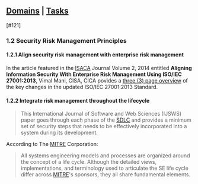 [Domains](../index.md) | [Tasks](index.md)
---
[#121]
### 1.2 Security Risk Management Principles

#### 1.2.1 Align security risk management with enterprise risk management

In the article featured in the [ISACA] Journal Volume 2, 2014 entitled **Aligning Information Security With Enterprise Risk Management Using ISO/IEC 27001:2013**, Vimal Mani, CISA, CICA povides a [three (3) page overview][ISO] of the key changes in the updated ISO/IEC 27001:2013 Standard. 

#### 1.2.2 Integrate risk management throughout the lifecycle

>This International Journal of Software and Web Sciences (IJSWS) paper goes through each phase of the [SDLC] and provides a minimum set of security steps that needs to be effectively incorporated into a system during its development.

According to The [MITRE] Corporation:
> All systems engineering models and processes are organized around the concept of a life cycle. Although the detailed views, implementations, and terminology used to articulate the SE life cycle differ across [MITRE]'s sponsors, they all share fundamental elements.

[ISO]:https://www.isaca.org/Journal/archives/2014/Volume-2/Documents/Aligning-IS-With-Enterprise-Risk-Management-Using-ISO-IEC-27001-2013_joa_Eng_0314.pdf
[ISACA]:https://www.isaca.org/Journal/archives/2014/Volume-2/Pages/Aligning-Information-Security-With-Enterprise-Risk-Management-Using-ISO-IEC-27001-2013.aspx#1
[SDLC]:http://www.iasir.net/IJSWSpapers/IJSWS14-205.pdf
[MITRE]:https://www.mitre.org/publications/systems-engineering-guide/se-life-cycle-building-blocks
<!--stackedit_data:
eyJoaXN0b3J5IjpbMTczNDk4NjY3Nyw0OTgxODUxNDgsODM2Nz
A3NDg0XX0=
-->